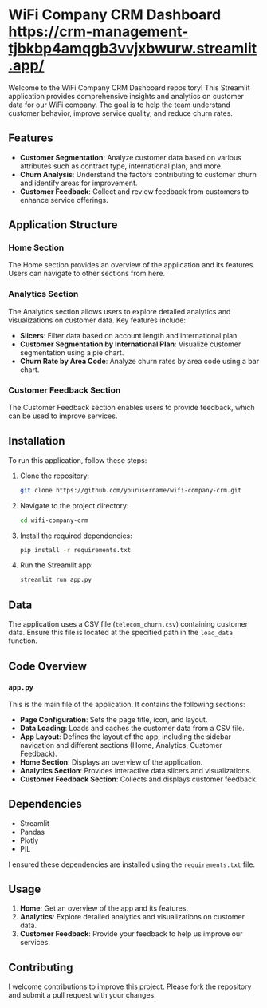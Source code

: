 # WiFi Company CRM Dashboard https://crm-management-tjbkbp4amqgb3vvjxbwurw.streamlit.app/

Welcome to the WiFi Company CRM Dashboard repository! This Streamlit application provides comprehensive insights and analytics on customer data for our WiFi company. The goal is to help the team understand customer behavior, improve service quality, and reduce churn rates.

## Features

- **Customer Segmentation**: Analyze customer data based on various attributes such as contract type, international plan, and more.
- **Churn Analysis**: Understand the factors contributing to customer churn and identify areas for improvement.
- **Customer Feedback**: Collect and review feedback from customers to enhance service offerings.

## Application Structure

### Home Section

The Home section provides an overview of the application and its features. Users can navigate to other sections from here.

### Analytics Section

The Analytics section allows users to explore detailed analytics and visualizations on customer data. Key features include:

- **Slicers**: Filter data based on account length and international plan.
- **Customer Segmentation by International Plan**: Visualize customer segmentation using a pie chart.
- **Churn Rate by Area Code**: Analyze churn rates by area code using a bar chart.

### Customer Feedback Section

The Customer Feedback section enables users to provide feedback, which can be used to improve services.

## Installation

To run this application, follow these steps:

1. Clone the repository:
   ```bash
   git clone https://github.com/yourusername/wifi-company-crm.git
   ```
2. Navigate to the project directory:
   ```bash
   cd wifi-company-crm
   ```
3. Install the required dependencies:
   ```bash
   pip install -r requirements.txt
   ```
4. Run the Streamlit app:
   ```bash
   streamlit run app.py
   ```

## Data

The application uses a CSV file (`telecom_churn.csv`) containing customer data. Ensure this file is located at the specified path in the `load_data` function.

## Code Overview

### `app.py`

This is the main file of the application. It contains the following sections:

- **Page Configuration**: Sets the page title, icon, and layout.
- **Data Loading**: Loads and caches the customer data from a CSV file.
- **App Layout**: Defines the layout of the app, including the sidebar navigation and different sections (Home, Analytics, Customer Feedback).
- **Home Section**: Displays an overview of the application.
- **Analytics Section**: Provides interactive data slicers and visualizations.
- **Customer Feedback Section**: Collects and displays customer feedback.

## Dependencies

- Streamlit
- Pandas
- Plotly
- PIL

I ensured these dependencies are installed using the `requirements.txt` file.

## Usage

1. **Home**: Get an overview of the app and its features.
2. **Analytics**: Explore detailed analytics and visualizations on customer data.
3. **Customer Feedback**: Provide your feedback to help us improve our services.

## Contributing

I welcome contributions to improve this project. Please fork the repository and submit a pull request with your changes.

